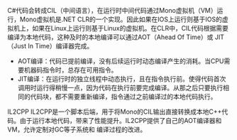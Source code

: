 C#代码会转成CIL（中间语言），在运行时中间代码通过Mono虚拟机（VM）运行，Mono虚拟机是.NET CLR的一个实现。因此如果在IOS上运行则基于IOS的虚拟机上，如果在Linux上运行则基于Linux的虚拟机。在CLR中，CIL代码根据需要编译为本地代码，这种及时的本地编译可以通过AOT（Ahead Of Time）或 JIT（Just In Time）编译器完成。
- AOT编译：代码已提前编译，没有后续运行时动态编译产生的消耗。当CPU需要机器码指令时，总存在可用指令。
- JIT编译：在运行时的独立线程中动态执行，且在指令执行前。使得代码首次调用时运行得稍慢一点，因为代码在执行前要完成编译。从那之后只要执行相同的代码块，都不需要重新编译，指令通过之前编译过的本地代码执行。

IL2CPP
IL2CPP是一个脚本后端，用于将Mono的CIL输出直接转换成本地C++代码。由于运行本地代码，带来了性能提升。IL2CPP提供了自己的AOT编译器和VM，允许定制对GC等子系统和 编译过程的改进。